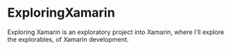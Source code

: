 # ExploringXamarin
Exploring Xamarin is an exploratory project into Xamarin, where I'll explore the explorables, of Xamarin development.
